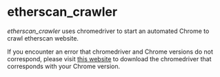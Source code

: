 # etherscan_crawler

*etherscan_crawler* uses chromedriver to start an automated Chrome to crawl etherscan website.

If you encounter an error that chromedriver and Chrome versions do not correspond, please visit [this website](https://googlechromelabs.github.io/chrome-for-testing/known-good-versions-with-downloads.json) to download the chromedriver that corresponds with your Chrome version.

